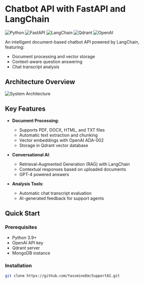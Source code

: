# Chatbot API with FastAPI and LangChain

![Python](https://img.shields.io/badge/python-3.9+-blue.svg)
![FastAPI](https://img.shields.io/badge/FastAPI-0.95.2-green.svg)
![LangChain](https://img.shields.io/badge/LangChain-0.0.340-yellow.svg)
![Qdrant](https://img.shields.io/badge/Qdrant-1.1.1-red.svg)
![OpenAI](https://img.shields.io/badge/OpenAI-0.27.6-purple.svg)

An intelligent document-based chatbot API powered by LangChain, featuring:
- Document processing and vector storage
- Context-aware question answering
- Chat transcript analysis

## Architecture Overview

![System Architecture](docs/architecture.png)

## Key Features

- **Document Processing**:
  - Supports PDF, DOCX, HTML, and TXT files
  - Automatic text extraction and chunking
  - Vector embeddings with OpenAI ADA-002
  - Storage in Qdrant vector database

- **Conversational AI**:
  - Retrieval-Augmented Generation (RAG) with LangChain
  - Contextual responses based on uploaded documents
  - GPT-4 powered answers

- **Analysis Tools**:
  - Automatic chat transcript evaluation
  - AI-generated feedback for support agents

## Quick Start

### Prerequisites
- Python 3.9+
- OpenAI API key
- Qdrant server
- MongoDB instance

### Installation
```bash
git clone https://github.com/YassmineEm/SupportAI.git
